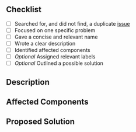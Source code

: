 ## Checklist
 - [ ] Searched for, and did not find, a duplicate [issue](https://github.com/openoakland/woeip/issues)
 - [ ] Focused on one specific problem
 - [ ] Gave a concise and relevant name
 - [ ] Wrote a clear description
 - [ ] Identified affected components 
 - [ ] *Optional* Assigned relevant labels
 - [ ] *Optional* Outlined a possible solution
 
<!-- Edit as Appropriate -->
## Description

## Affected Components

## Proposed Solution
